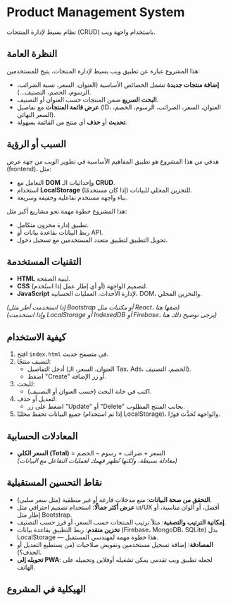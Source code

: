 # Product Management System

نظام بسيط لإدارة المنتجات (CRUD) باستخدام واجهة ويب.

## النظرة العامة
هذا المشروع عبارة عن تطبيق ويب بسيط لإدارة المنتجات، يتيح للمستخدمين:
- **إضافة منتجات جديدة** تشمل الخصائص الأساسية (العنوان، السعر، نسبة الضرائب، الرسوم، الخصم، التصنيف…).
- **البحث السريع** ضمن المنتجات حسب العنوان أو التصنيف.
- **عرض قائمة المنتجات** مع تفاصيل (ID، العنوان، السعر، الضرائب، الرسوم، الخصم، السعر النهائي).
- **تحديث** أو **حذف** أي منتج من القائمة بسهولة.

## السبب أو الرؤية
هدفي من هذا المشروع هو تطبيق المفاهيم الأساسية في تطوير الويب من جهة عرض (frontend)، مثل:
- التعامل مع **DOM** وإحداثيات الـ **CRUD**.
- استخدام **LocalStorage** (إذا كان مستخدمًا) للتخزين المحلي للبيانات.
- بناء واجهة مستخدم تفاعلية وخفيفة وسريعة.

هذا المشروع خطوة مهمة نحو مشاريع أكبر مثل:
- تطبيق إدارة مخزون متكامل.
- ربط البيانات بقاعدة بيانات أو API.
- تحويل التطبيق لتطبيق متعدد المستخدمين مع تسجيل دخول.

## التقنيات المستخدمة
- **HTML** لبنية الصفحة.
- **CSS** (أو أي إطار عمل إذا استُخدم) لتصميم الواجهة.
- **JavaScript** لإدارة الأحداث، العمليات الحسابية، DOM، والتخزين المحلي.

*(إذا استخدمت أطر مثل Bootstrap أو مكتبات مثل React، ضفها هنا)*  
*(وإذا استخدمت LocalStorage أو IndexedDB أو Firebase، يرجى توضيح ذلك هنا)*

## كيفية الاستخدام
1. افتح `index.html` في متصفح حديث.
2. لتضيف منتجًا:
   - أدخل التفاصيل (العنوان، السعر، الـ Tax، Ads، الخصم، التصنيف).
   - اضغط "Create" أو زر الإضافة.
3. للبحث:
   - اكتب في خانة البحث (حسب العنوان أو التصنيف).
4. لتعديل أو حذف:
   - اضغط على زر "Update" أو "Delete" بجانب المنتج المطلوب.
5. جميع البيانات تحفظ محليًا (إذا تم استخدام LocalStorage)، والواجهة تُحدَّث فورًا.

## المعادلات الحسابية
- **السعر الكلي (Total)** = السعر + ضرائب + رسوم − الخصم  
*(معادلة بسيطة، ولكنها تُظهر فهمك لعمليات التفاعل مع البيانات)*

## نقاط التحسين المستقبلية
- **التحقق من صحة البيانات**: منع مدخلات فارغة أو غير منطقية (مثل سعر سلبي).
- **عرض أكثر جمالًا**: استخدام تصميم احترافي مثل uı/UX أفضل، أو ألوان مناسبة، أو إطار مثل Bootstrap.
- **إمكانية الترتيب والتصفية**: مثلاً ترتيب المنتجات حسب السعر، أو فرز حسب التصنيف.
- **تخزين متقدم**: ربط التطبيق بقاعدة بيانات (Firebase، MongoDB، SQLite) بدل LocalStorage — هذا خطوة مهمة لمهندسي المستقبل.
- **المصادقة**: إضافة تسجيل مستخدمين وتفويض صلاحيات (من يستطيع التعديل أو الحذف؟).
- **تحويله إلى PWA**: لجعله تطبيق ويب تقدمي يمكن تشغيله أوفلاين وتحميله على الهاتف.

## الهيكلية في المشروع
